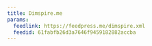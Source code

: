 ```yaml
---
title: Dimspire.me
params:
  feedlink: https://feedpress.me/dimspire.xml
  feedid: 61fabfb26d3a7646f9459182882accba
---
```

